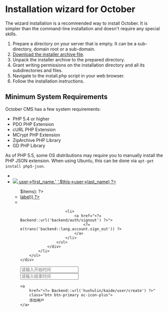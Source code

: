 # Installation wizard for October

The wizard installation is a recommended way to install October. It is simpler than the command-line installation and doesn't require any special skills.

1. Prepare a directory on your server that is empty. It can be a sub-directory, domain root or a sub-domain.
1. [Download the installer archive file](https://github.com/octobercms/install/archive/master.zip).
1. Unpack the installer archive to the prepared directory.
1. Grant writing permissions on the installation directory and all its subdirectories and files.
1. Navigate to the install.php script in your web browser.
1. Follow the installation instructions.

## Minimum System Requirements

October CMS has a few system requirements:

* PHP 5.4 or higher
* PDO PHP Extension
* cURL PHP Extension
* MCrypt PHP Extension
* ZipArchive PHP Library
* GD PHP Library

As of PHP 5.5, some OS distributions may require you to manually install the PHP JSON extension.
When using Ubuntu, this can be done via ``apt-get install php5-json``.


<div class="toolbar-item" data-calculate-width>
        <ul>
            <li class="icon preview with-tooltip">
                <a
                    href="<?= URL::to('/') ?>"
                    target="_blank"
                    title="<?= e(trans('backend::lang.tooltips.preview_website')) ?>">
                    <i class="icon-crosshairs"></i>
                </a>
            </li>
            <li class="highlight account">
                <a href="javascript:;" onclick="$.oc.layout.toggleAccountMenu(this)">
                    <img src="<?= $this->user->getAvatarThumb(50, ['extension' => 'png']) ?>">
                    <span class="hidden-xs">
                        <?= e($this->user->first_name.' '.$this->user->last_name) ?>
                    </span>
                </a>
                <div class="mainmenu-accountmenu">
                    <ul>
                        <?php foreach ($mySettings as $category => $items): ?>
                            <?php foreach ($items as $item): ?>
                                <li>
                                    <a href="<?= $item->url ?>">
                                        <?= e(trans($item->label)) ?>
                                    </a>
                                </li>
                            <?php endforeach ?>
                            <li class="divider"></li>
                        <?php endforeach ?>

                        <li>
                            <a href="<?= Backend::url('backend/auth/signout') ?>">
                                <?= e(trans('backend::lang.account.sign_out')) ?>
                            </a>
                        </li>
                    </ul>
                </div>
            </li>
        </ul>
    </div>




<div data-control="toolbar">

<div id="DatePicker-formPublishedAt-published_at-1" class="field-datepicker" data-control="datepicker" data-min-date="2000-01-01 00:00:00" data-max-date="2020-12-31 00:00:00">
    <div class="input-with-icon right-align">
        <i class="icon icon-calendar-o"></i>
        <input id="DatePicker-formPublishedAt-input-published_at-1" name="start" value="" class="form-control align-right" autocomplete="off" type="text" placeholder="请输入开始时间">
    </div>
</div>
<div id="DatePicker-formPublishedAt-published_at-2" class="field-datepicker" data-control="datepicker" data-min-date="2000-01-01 00:00:00" data-max-date="2020-12-31 00:00:00">
    <div class="input-with-icon right-align">
        <i class="icon icon-calendar-o"></i>
        <input id="DatePicker-formPublishedAt-input-published_at-2" name="end" value="" class="form-control align-right" autocomplete="off" type="text" placeholder="请输入结束时间">
    </div>
</div>

    <a
        href="<?= Backend::url('hushulin/kaide/user/create') ?>"
        class="btn btn-primary oc-icon-plus">
        添加用户
    </a>
</div>